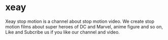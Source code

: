 # xeay
Xeay stop motion is a channel about stop motion video. We create stop motion films about super heroes of DC and Marvel, anime figure  and so on, Like and Subcribe us if you like our channel and video. 
